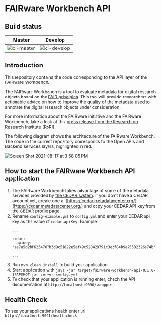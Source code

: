# FAIRware Workbench API

Build status
---

| Master  | Develop |
| ------------- | ------------- |
| ![ci-master](https://github.com/metadatacenter/fairware-workbench-api/actions/workflows/ci.yml/badge.svg?branch=master)  | ![ci-develop](https://github.com/metadatacenter/fairware-workbench-api/actions/workflows/ci.yml/badge.svg?branch=develop)  |

Introduction
---
This repository contains the code corresponding to the API layer of the FAIRware Workbench. 

The FAIRware Workbench is a tool to evaluate metadata for digital research objects based on the [FAIR principles](https://www.go-fair.org/fair-principles/). This tool will provide researchers with actionable advice on how to improve the quality of the metadata used to annotate the digital research objects under consideration.

For more information about the FAIRware initiative and the FAIRware Workbench, take a look at this [press release from the Research on Research Institute (RoRI)](https://researchonresearch.org/tpost/9f5ems1x81-rori-selects-the-stanford-center-for-bio).

The following diagram shows the architecture of the FAIRware Workbench. The code in the current repository corresponds to the Open APIs and Backend services layers, highlighted in red.

![Screen Shot 2021-08-17 at 3 58 05 PM](https://user-images.githubusercontent.com/7634440/129739276-388240df-c742-43ff-bd5c-a2627f956fe9.png)


How to start the FAIRware Workbench API application
---

1. The FAIRware Workbench takes advantage of some of the metadata services provided by [the CEDAR system](https://metadatacenter.org/). If you don't have a CEDAR account yet, create one at [https://cedar.metadatacenter.org/](https://cedar.metadatacenter.org/) and copy your CEDAR API key from the [CEDAR profile page](https://cedar.metadatacenter.org/profile).
5. Rename `config-example.yml` to `config.yml` and enter your CEDAR api key as the value of `cedar.apiKey`. Example:
    ```
    ...
    
    cedar:
      apiKey: 'ae7a5d2bf6254707b3d9c51822e5ef49c528428791c3e2f84b9e75532326e74b'
    
    ...  
    
    ```
7. Run `mvn clean install` to build your application
8. Start application with `java -jar target/fairware-workbench-api-0.1.0-SNAPSHOT.jar server config.yml`
9. To check that your application is running enter, chech the API documentation at `http://localhost:9090/swagger`

Health Check
---

To see your applications health enter url `http://localhost:9091/healthcheck`
